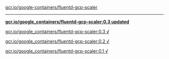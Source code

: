 [gcr.io/google-containers/fluentd-gcp-scaler](https://hub.docker.com/r/anjia0532/fluentd-gcp-scaler/tags/) 

----
**[gcr.io/google_containers/fluentd-gcp-scaler:0.3 updated](https://hub.docker.com/r/anjia0532/fluentd-gcp-scaler/tags/)**

[gcr.io/google_containers/fluentd-gcp-scaler:0.3 √](https://hub.docker.com/r/anjia0532/fluentd-gcp-scaler/tags/)

[gcr.io/google_containers/fluentd-gcp-scaler:0.2 √](https://hub.docker.com/r/anjia0532/fluentd-gcp-scaler/tags/)

[gcr.io/google_containers/fluentd-gcp-scaler:0.1 √](https://hub.docker.com/r/anjia0532/fluentd-gcp-scaler/tags/)

